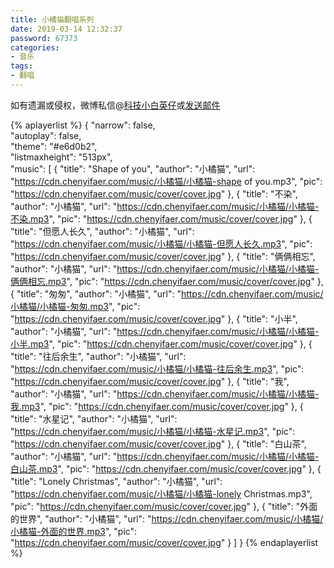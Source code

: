 ```yaml
---
title: 小橘猫翻唱系列
date: 2019-03-14 12:32:37
password: 67373
categories:
- 音乐
tags:
- 翻唱
---
```


如有遗漏或侵权，微博私信@<a href="https://weibo.com/kjxbyz" target="_blank">科技小白英仔</a>或<a href="mailto:me@chenyifaer.com" target="_blank">发送邮件</a>

<!--more-->

{% aplayerlist %}
{
    "narrow": false,                          
    "autoplay": false,                         
    "theme": "#e6d0b2",	  
    "listmaxheight": "513px",                    
    "music": [
        {
            "title": "Shape of you",
            "author": "小橘猫",
            "url": "https://cdn.chenyifaer.com/music/小橘猫/小橘猫-shape of you.mp3",
            "pic": "https://cdn.chenyifaer.com/music/cover/cover.jpg"
        },
        {
            "title": "不染",
            "author": "小橘猫",
            "url": "https://cdn.chenyifaer.com/music/小橘猫/小橘猫-不染.mp3",
            "pic": "https://cdn.chenyifaer.com/music/cover/cover.jpg"
        },
        {
            "title": "但愿人长久",
            "author": "小橘猫",
            "url": "https://cdn.chenyifaer.com/music/小橘猫/小橘猫-但愿人长久.mp3",
            "pic": "https://cdn.chenyifaer.com/music/cover/cover.jpg"
        },
        {
            "title": "俩俩相忘",
            "author": "小橘猫",
            "url": "https://cdn.chenyifaer.com/music/小橘猫/小橘猫-俩俩相忘.mp3",
            "pic": "https://cdn.chenyifaer.com/music/cover/cover.jpg"
        },
        {
            "title": "匆匆",
            "author": "小橘猫",
            "url": "https://cdn.chenyifaer.com/music/小橘猫/小橘猫-匆匆.mp3",
            "pic": "https://cdn.chenyifaer.com/music/cover/cover.jpg"
        },
        {
            "title": "小半",
            "author": "小橘猫",
            "url": "https://cdn.chenyifaer.com/music/小橘猫/小橘猫-小半.mp3",
            "pic": "https://cdn.chenyifaer.com/music/cover/cover.jpg"
        },
        {
            "title": "往后余生",
            "author": "小橘猫",
            "url": "https://cdn.chenyifaer.com/music/小橘猫/小橘猫-往后余生.mp3",
            "pic": "https://cdn.chenyifaer.com/music/cover/cover.jpg"
        },
        {
            "title": "我",
            "author": "小橘猫",
            "url": "https://cdn.chenyifaer.com/music/小橘猫/小橘猫-我.mp3",
            "pic": "https://cdn.chenyifaer.com/music/cover/cover.jpg"
        },
        {
            "title": "水星记",
            "author": "小橘猫",
            "url": "https://cdn.chenyifaer.com/music/小橘猫/小橘猫-水星记.mp3",
            "pic": "https://cdn.chenyifaer.com/music/cover/cover.jpg"
        },
        {
            "title": "白山茶",
            "author": "小橘猫",
            "url": "https://cdn.chenyifaer.com/music/小橘猫/小橘猫-白山茶.mp3",
            "pic": "https://cdn.chenyifaer.com/music/cover/cover.jpg"
        },
        {
            "title": "Lonely Christmas",
            "author": "小橘猫",
            "url": "https://cdn.chenyifaer.com/music/小橘猫/小橘猫-lonely Christmas.mp3",
            "pic": "https://cdn.chenyifaer.com/music/cover/cover.jpg"
        },
        {
            "title": "外面的世界",
            "author": "小橘猫",
            "url": "https://cdn.chenyifaer.com/music/小橘猫/小橘猫-外面的世界.mp3",
            "pic": "https://cdn.chenyifaer.com/music/cover/cover.jpg"
        }
    ]
}
{% endaplayerlist %}
